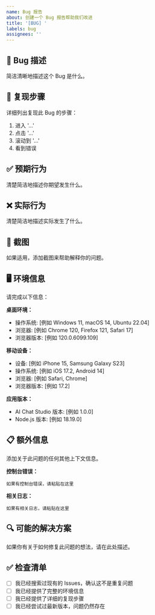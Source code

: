 ```yaml
---
name: Bug 报告
about: 创建一个 Bug 报告帮助我们改进
title: '[BUG] '
labels: bug
assignees: ''
---
```


## 🐛 Bug 描述

简洁清晰地描述这个 Bug 是什么。

## 📝 复现步骤

详细列出复现此 Bug 的步骤：

1. 进入 '...'
2. 点击 '...'
3. 滚动到 '...'
4. 看到错误

## ✅ 预期行为

清楚简洁地描述你期望发生什么。

## ❌ 实际行为

清楚简洁地描述实际发生了什么。

## 📸 截图

如果适用，添加截图来帮助解释你的问题。

## 🖥️ 环境信息

请完成以下信息：

**桌面环境：**
- 操作系统: [例如 Windows 11, macOS 14, Ubuntu 22.04]
- 浏览器: [例如 Chrome 120, Firefox 121, Safari 17]
- 浏览器版本: [例如 120.0.6099.109]

**移动设备：**
- 设备: [例如 iPhone 15, Samsung Galaxy S23]
- 操作系统: [例如 iOS 17.2, Android 14]
- 浏览器: [例如 Safari, Chrome]
- 浏览器版本: [例如 17.2]

**应用版本：**
- AI Chat Studio 版本: [例如 1.0.0]
- Node.js 版本: [例如 18.19.0]

## 📋 额外信息

添加关于此问题的任何其他上下文信息。

**控制台错误：**
```
如果有控制台错误，请粘贴在这里
```

**相关日志：**
```
如果有相关日志，请粘贴在这里
```

## 🔍 可能的解决方案

如果你有关于如何修复此问题的想法，请在此处描述。

## ✅ 检查清单

- [ ] 我已经搜索过现有的 Issues，确认这不是重复问题
- [ ] 我已经提供了完整的环境信息
- [ ] 我已经提供了详细的复现步骤
- [ ] 我已经尝试过最新版本，问题仍然存在